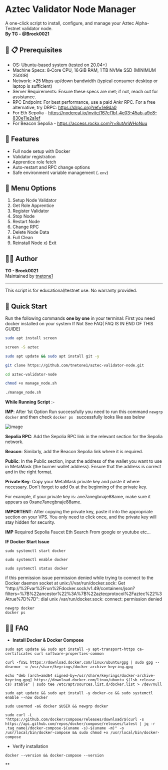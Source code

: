 # Aztec Validator Node Manager

A one-click script to install, configure, and manage your Aztec Alpha-Testnet validator node.  
**By TG - @Brock0021**

## 🔧 📋 Prerequisites
- OS: Ubuntu-based system (tested on 20.04+)
- Machine Specs: 8‑Core CPU, 16 GiB RAM, 1 TB NVMe SSD (MINIMUM 250GB)
- Network: ≥25 Mbps up/down bandwidth (typical consumer desktop or laptop is sufficient)
- Server Requirements: Ensure these specs are met; if not, reach out for assistance.
- RPC Endpoint: For best performance, use a paid Ankr RPC. For a free alternative, try DRPC: https://drpc.org?ref=1e9da0
- For Eth Sepolia - https://nodereal.io/invite/167cf1bf-4e03-45ab-a9e8-830e11e2a1ef
- For Beacon Sepolia - https://access.rockx.com?r=8utAnWHoNuu

## 🔧 Features

- Full node setup with Docker
- Validator registration
- Apprentice role fetch
- Auto-restart and RPC change options
- Safe environment variable management (`.env`)


📜 Menu Options
---------------

1) Setup Node Validator
2) Get Role Apprentice
3) Register Validator
4) Stop Node
5) Restart Node
6) Change RPC
7) Delete Node Data
8) Full Clean
9) Reinstall Node
x) Exit

👨‍💻 Author
------------

**TG - Brock0021**  
Maintained by [tnetone1](https://github.com/tnetone1)

* * *

This script is for educational/testnet use. No warranty provided.


## 🚀 Quick Start

Run the following commands **one by one** in your terminal:
First you need docker installed on your system If Not See FAQ( FAQ IS IN END OF THIS GUIDE)
```bash
sudo apt install screen

screen -S aztec

sudo apt update && sudo apt install git -y

git clone https://github.com/tnetone1/aztec-validator-node.git

cd aztec-validator-node

chmod +x manage_node.sh

./manage_node.sh
```

**While Running Script** :-

**IMP**: After 1st Option Run successfully you need to run this command ``` newgrp docker ``` and then check ``` docker ps  ``` successfully looks like ass below

![image](https://github.com/user-attachments/assets/8795e72d-102f-4fe0-9d47-97738da241f8)


**Sepolia RPC**: Add the Sepolia RPC link in the relevant section for the Sepolia network.

**Beacon**: Similarly, add the Beacon Sepolia link where it is required.

**Public**: In the Public section, input the address of the wallet you want to use in MetaMask (the burner wallet address). Ensure that the address is correct and in the right format.

**Private Key**: Copy your MetaMask private key and paste it where necessary. Don't forget to add 0x at the beginning of the private key.

For example, if your private key is: ane7anegbnaje88ame, make sure it appears as 0xane7anegbnaje88ame.

**IMPORTENT**: After copying the private key, paste it into the appropriate section on your VPS. You only need to click once, and the private key will stay hidden for security.

**IMP** Required Sepolia Faucet Eth Search From google or youtube etc...



**IF Docker Start Issue**
```
sudo systemctl start docker

sudo systemctl enable docker

sudo systemctl status docker

```
if this permission issue
permission denied while trying to connect to the Docker daemon socket at unix:///var/run/docker.sock: Get "http://%2Fvar%2Frun%2Fdocker.sock/v1.49/containers/json?filters=%7B%22ancestor%22%3A%7B%22aztecprotocol%2Faztec%22%3Atrue%7D%7D": dial unix /var/run/docker.sock: connect: permission denied
```
newgrp docker
docker ps
```
👨‍💻 FAQ
------------

- **Install Docker & Docker Compose**

```
sudo apt update && sudo apt install -y apt-transport-https ca-certificates curl software-properties-common
```
```
curl -fsSL https://download.docker.com/linux/ubuntu/gpg | sudo gpg --dearmor -o /usr/share/keyrings/docker-archive-keyring.gpg
```
```
echo "deb [arch=amd64 signed-by=/usr/share/keyrings/docker-archive-keyring.gpg] https://download.docker.com/linux/ubuntu $(lsb_release -cs) stable" | sudo tee /etc/apt/sources.list.d/docker.list > /dev/null
```
```
sudo apt update && sudo apt install -y docker-ce && sudo systemctl enable --now docker
```
```
sudo usermod -aG docker $USER && newgrp docker
```
```
sudo curl -L "https://github.com/docker/compose/releases/download/$(curl -s https://api.github.com/repos/docker/compose/releases/latest | jq -r .tag_name)/docker-compose-$(uname -s)-$(uname -m)" -o /usr/local/bin/docker-compose && sudo chmod +x /usr/local/bin/docker-compose
```
- Verify installation
```
docker --version && docker-compose --version
```

**
